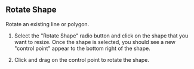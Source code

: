 ## Rotate Shape

Rotate an existing line or polygon.

  1. Select the "Rotate Shape" radio button and click on the shape that you want to resize. Once the shape is selected, you should see a new "control point" appear to the bottom right of the shape.

  2. Click and drag on the control point to rotate the shape.
